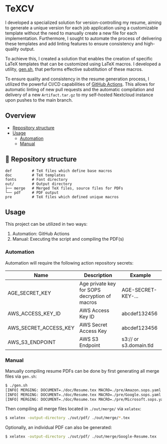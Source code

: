 # TeXCV

I developed a specialized solution for version-controlling my resume, aiming to generate a unique version for each job application using a customizable template without the need to manually create a new file for each implementation. Furthermore, I sought to automate the process of delivering these templates and add linting features to ensure consistency and high-quality output.

To achieve this, I created a solution that enables the creation of specific LaTeX templates that can be customized using LaTeX macros. I developed a utility, [gen.sh](https://github.com/Euvaz/TeXCV/blob/main/gen.sh), that performs effective substitution of these macros.

To ensure quality and consistency in the resume generation process, I utilized the powerful CI/CD capabilities of [GitHub Actions](https://github.com/features/actions). This allows for automatic linting of new pull requests and the automatic compilation and delivery of a new `Artifact.tar.gz` to my self-hosted Nextcloud instance upon pushes to the main branch.

## Overview

- [Repository structure](https://github.com/euvaz/texcv#-repository-structure)
- [Usage](https://github.com/euvaz/texcv#usage)
    - [Automation](https://github.com/euvaz/texcv#automation)
    - [Manual](https://github.com/euvaz/texcv#manual)

## 📂 Repository structure

```
def         # TeX files which define base macros
doc         # TeX templates
fonts       # Font directory
out/        # Output directory
├── merge   # Merged TeX files, source files for PDFs
└── pdf     # PDF output
pre         # TeX files which defined unique macros
```

## Usage

This project can be utilized in two ways:

1. Automation: GitHub Actions
2. Manual: Executing the script and compiling the PDF(s)

### Automation

Automation will require the following action repository secrets:

| Name | Description | Example |
| ---- | ----------- | ------- |
| AGE_SECRET_KEY | Age private key for SOPS decryption of macros | AGE-SECRET-KEY-... |
| AWS_ACCESS_KEY_ID | AWS Access Key ID | abcdef132456 |
| AWS_SECRET_ACCESS_KEY | AWS Secret Access Key | abcdef123456 |
| AWS_S3_ENDPOINT | AWS S3 Endpoint | s3:// or s3.domain.tld |

### Manual

Manually compiling resume PDFs can be done by first generating all merge files via `gen.sh`:

```bash
$ ./gen.sh
[INFO] MERGING: DOCUMENT=./doc/Resume.tex MACRO=./pre/Amazon.sops.yaml MERGE=./out/merge/Amazon-Resume.tex
[INFO] MERGING: DOCUMENT=./doc/Resume.tex MACRO=./pre/Google.sops.yaml MERGE=./out/merge/Google-Resume.tex
[INFO] MERGING: DOCUMENT=./doc/Resume.tex MACRO=./pre/Microsoft.sops.yaml MERGE=./out/merge/Microsoft-Resume.tex
```

Then compiling all merge files located in `./out/merge/` via `xelatex`:

```bash
$ xelatex -output-directory ./out/pdf/ ./out/merge/*.tex
```

Optionally, an individual PDF can also be generated:

```bash
$ xelatex -output-directory ./out/pdf/ ./out/merge/Google-Resume.tex
```

